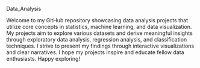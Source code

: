 Data_Analysis

Welcome to my GitHub repository showcasing data analysis projects that utilize core concepts in statistics, machine learning, and data visualization. My projects aim to explore various datasets and derive meaningful insights through exploratory data analysis, regression analysis, and classification techniques. I strive to present my findings through interactive visualizations and clear narratives. I hope my projects inspire and educate fellow data enthusiasts. Happy exploring!
